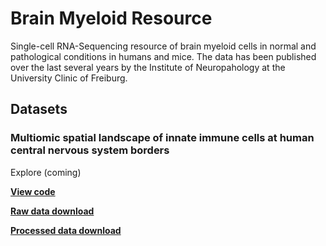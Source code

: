 # Brain Myeloid Resource
Single-cell RNA-Sequencing resource of brain myeloid cells in normal and pathological conditions in humans and mice. The data has been published over the last several years by the Institute of Neuropahology at the University Clinic of Freiburg.

## Datasets
### Multiomic spatial landscape of innate immune cells at human central nervous system borders

Explore (coming)

[**View code**](https://github.com/rsankowski/sankowski_et_al_human_CAMs_code)

[**Raw data download**](https://ega-archive.org/studies/EGAS50000000030)

[**Processed data download**](https://www.ncbi.nlm.nih.gov/geo/query/acc.cgi?acc=GSE245311)

